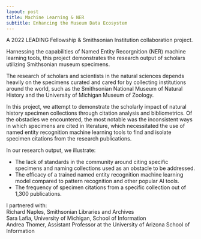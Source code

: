 ```yaml
---
layout: post
title: Machine Learning & NER
subtitle: Enhancing the Museum Data Ecosystem
---
```

A 2022 LEADING Fellowship & Smithsonian Institution collaboration project. 

Harnessing the capabilities of Named Entity Recorgnition (NER) machine learning tools, this project demonstrates the research output of scholars utilizing Smithsonian museum specimens.

The research of scholars and scientists in the natural sciences depends heavily on the specimens curated and cared for by collecting institutions around the world, such as the Smithsonian National Museum of Natural History and the University of Michigan Museum of Zoology. 

In this project, we attempt to demonstrate the scholarly impact of natural history specimen collections through citation analysis and bibliometrics.  Of the obstacles we encountered, the most notable was the inconsistent ways in which specimens are cited in literature, which necessitated the use of named entity recognition machine learning tools to find and isolate specimen citations from the research publications. 

In our research output, we illustrate:
- The lack of standards in the community around citing specific specimens and naming collections used as an obstacle to be addressed.  
- The efficacy of a trained named entity recognition machine learning model compared to pattern recognition and other popular AI tools.
- The frequency of specimen citations from a specific collection out of 1,300 publications.

I partnered with:<br>
Richard Naples, Smithsonian Libraries and Archives<br>
Sara Lafia, University of Michigan, School of Information<br>
Andrea Thomer, Assistant Professor at the University of Arizona School of Information

